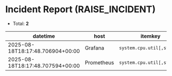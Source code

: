 # Incident Report (RAISE_INCIDENT)

- Total: **2**

| datetime | host | itemkey | value | score | ts_iso | status |
|---|---|---|---:|---:|---|---|
| 2025-08-18T18:17:48.706904+00:00 | Grafana | `system.cpu.util[,system]` | 1.696389 | -0.105230 | 2025-08-18T18:01:50Z | executed |
| 2025-08-18T18:17:48.707594+00:00 | Prometheus | `system.cpu.util[,system]` | 1.784832 | -0.139020 | 2025-08-18T18:02:18Z | executed |
